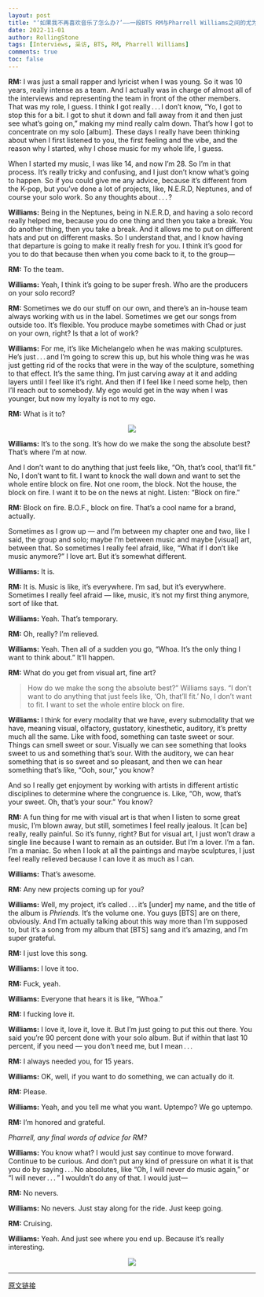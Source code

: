 ```yaml
---
layout: post
title: "‘如果我不再喜欢音乐了怎么办?’——一段BTS RM与Pharrell Williams之间的尤为诚实的对话(下)"
date: 2022-11-01
author: RollingStone
tags: [Interviews, 采访, BTS, RM, Pharrell Williams]
comments: true
toc: false
---
```


**RM:** I was just a small rapper and lyricist when I was young. So it was 10 years, really intense as a team. And I actually was in charge of almost all of the interviews and representing the team in front of the other members. That was my role, I guess. I think I got really . . . I don’t know, “Yo, I got to stop this for a bit. I got to shut it down and fall away from it and then just see what’s going on,” making my mind really calm down. That’s how I got to concentrate on my solo [album]. These days I really have been thinking about when I first listened to you, the first feeling and the vibe, and the reason why I started, why I chose music for my whole life, I guess.

When I started my music, I was like 14, and now I’m 28. So I’m in that process. It’s really tricky and confusing, and I just don’t know what’s going to happen. So if you could give me any advice, because it’s different from the K-pop, but you’ve done a lot of projects, like, N.E.R.D, Neptunes, and of course your solo work. So any thoughts about . . . ?

**Williams:** Being in the Neptunes, being in N.E.R.D, and having a solo record really helped me, because you do one thing and then you take a break. You do another thing, then you take a break. And it allows me to put on different hats and put on different masks. So I understand that, and I know having that departure is going to make it really fresh for you. I think it’s good for you to do that because then when you come back to it, to the group—

**RM:** To the team.

**Williams:** Yeah, I think it’s going to be super fresh. Who are the producers on your solo record?

**RM:** Sometimes we do our stuff on our own, and there’s an in-house team always working with us in the label. Sometimes we get our songs from outside too. It’s flexible. You produce maybe sometimes with Chad or just on your own, right? Is that a lot of work?

**Williams:** For me, it’s like Michelangelo when he was making sculptures. He’s just . . . and I’m going to screw this up, but his whole thing was he was just getting rid of the rocks that were in the way of the sculpture, something to that effect. It’s the same thing. I’m just carving away at it and adding layers until I feel like it’s right. And then if I feel like I need some help, then I’ll reach out to somebody. My ego would get in the way when I was younger, but now my loyalty is not to my ego.

**RM:** What is it to?

<center>
  <img src="https://tva1.sinaimg.cn/large/008vxvgGgy1h7pzelgz5dj314b0u0jtn.jpg"> 
</center>

**Williams:** It’s to the song. It’s how do we make the song the absolute best? That’s where I’m at now.

And I don’t want to do anything that just feels like, “Oh, that’s cool, that’ll fit.” No, I don’t want to fit. I want to knock the wall down and want to set the whole entire block on fire. Not one room, the block. Not the house, the block on fire. I want it to be on the news at night. Listen: “Block on fire.”

**RM:** Block on fire. B.O.F., block on fire. That’s a cool name for a brand, actually. 

Sometimes as I grow up — and I’m between my chapter one and two, like I said, the group and solo; maybe I’m between music and maybe [visual] art, between that. So sometimes I really feel afraid, like, “What if I don’t like music anymore?” I love art. But it’s somewhat different.

**Williams:** It is.

**RM:** It is. Music is like, it’s everywhere. I’m sad, but it’s everywhere. Sometimes I really feel afraid — like, music, it’s not my first thing anymore, sort of like that.

**Williams:** Yeah. That’s temporary.

**RM:** Oh, really? I’m relieved.

**Williams:** Yeah. Then all of a sudden you go, “Whoa. It’s the only thing I want to think about.” It’ll happen.

**RM:** What do you get from visual art, fine art?

> How do we make the song the absolute best?” Williams says. “I don’t want to do anything that just feels like, ‘Oh, that’ll fit.’ No, I don’t want to fit. I want to set the whole entire block on fire.

**Williams:** I think for every modality that we have, every submodality that we have, meaning visual, olfactory, gustatory, kinesthetic, auditory, it’s pretty much all the same. Like with food, something can taste sweet or sour. Things can smell sweet or sour. Visually we can see something that looks sweet to us and something that’s sour. With the auditory, we can hear something that is so sweet and so pleasant, and then we can hear something that’s like, “Ooh, sour,” you know? 

And so I really get enjoyment by working with artists in different artistic disciplines to determine where the congruence is. Like, “Oh, wow, that’s your sweet. Oh, that’s your sour.” You know? 

**RM:** A fun thing for me with visual art is that when I listen to some great music, I’m blown away, but still, sometimes I feel really jealous. It [can be] really, really painful. So it’s funny, right? But for visual art, I just won’t draw a single line because I want to remain as an outsider. But I’m a lover. I’m a fan. I’m a maniac. So when I look at all the paintings and maybe sculptures, I just feel really relieved because I can love it as much as I can.

**Williams:** That’s awesome.

**RM:** Any new projects coming up for you?

**Williams:** Well, my project, it’s called . . . it’s [under] my name, and the title of the album is *Phriends.* It’s the volume one. You guys [BTS] are on there, obviously. And I’m actually talking about this way more than I’m supposed to, but it’s a song from my album that [BTS] sang and it’s amazing, and I’m super grateful.

**RM:** I just love this song.

**Williams:** I love it too.

**RM:** Fuck, yeah.

**Williams:** Everyone that hears it is like, “Whoa.”

**RM:** I fucking love it.

**Williams:** I love it, love it, love it. But I’m just going to put this out there. You said you’re 90 percent done with your solo album. But if within that last 10 percent, if you need — you don’t need me, but I mean . . . 

**RM:** I always needed you, for 15 years.

**Williams:** OK, well, if you want to do something, we can actually do it.

**RM:** Please.

**Williams:** Yeah, and you tell me what you want. Uptempo? We go uptempo.

**RM:** I’m honored and grateful.

*Pharrell, any final words of advice for RM?*

**Williams:** You know what? I would just say continue to move forward. Continue to be curious. And don’t put any kind of pressure on what it is that you do by saying . . . No absolutes, like “Oh, I will never do music again,” or “I will never . . . ” I wouldn’t do any of that. I would just—

**RM:** No nevers.

**Williams:** No nevers. Just stay along for the ride. Just keep going.

**RM:** Cruising.

**Williams:** Yeah. And just see where you end up. Because it’s really interesting.

<center>
  <img src="https://tva1.sinaimg.cn/large/008vxvgGgy1h7pzg9dopyj318g0p0afi.jpg"> 
</center>

-----

[原文链接](https://www.rollingstone.com/music/music-features/bts-rm-pharrell-williams-interview-1234610171/)